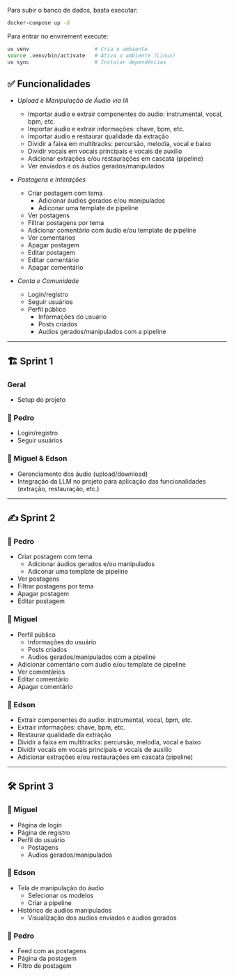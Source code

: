 Para subir o banco de dados, basta executar:

```bash
docker-compose up -d
```
Para entrar no envirement execute:
```bash
uv venv                     # Cria o ambiente
source .venv/bin/activate   # Ativa o ambiente (Linux)
uv sync                     # Instalar dependências
```

## ✅ Funcionalidades

- _Upload e Manipulação de Áudio via IA_

  - Importar áudio e extrair componentes do audio: instrumental, vocal, bpm, etc.
  - Importar áudio e extrair informações: chave, bpm, etc.
  - Importar áudio e restaurar qualidade da extração
  - Dividir a faixa em multitracks: percursão, melodia, vocal e baixo
  - Dividir vocais em vocais principais e vocais de auxilio
  - Adicionar extrações e/ou restaurações em cascata (pipeline)
  - Ver enviados e os áudios gerados/manipulados

- _Postagens e Interações_

  - Criar postagem com tema
    - Adicionar áudios gerados e/ou manipulados
    - Adiconar uma template de pipeline
  - Ver postagens
  - Filtrar postagens por tema
  - Adicionar comentário com áudio e/ou template de pipeline
  - Ver comentários
  - Apagar postagem
  - Editar postagem
  - Editar comentário
  - Apagar comentário

- _Conta e Comunidade_

  - Login/registro
  - Seguir usuários
  - Perfil público
    - Informações do usuário
    - Posts criados
    - Audios gerados/manipulados com a pipeline

---

## 🏗 Sprint 1

### Geral

- Setup do projeto

### 👤 Pedro

- Login/registro
- Seguir usuários

### 🎵 Miguel & Edson

- Gerenciamento dos áudio (upload/download)
- Integração da LLM no projeto para aplicação das funcionalidades (extração, restauração, etc.)

---

## ✍ Sprint 2

### 👤 Pedro

- Criar postagem com tema
  - Adicionar áudios gerados e/ou manipulados
  - Adiconar uma template de pipeline
- Ver postagens
- Filtrar postagens por tema
- Apagar postagem
- Editar postagem

### 📃 Miguel

- Perfil público
  - Informações do usuário
  - Posts criados
  - Audios gerados/manipulados com a pipeline
- Adicionar comentário com áudio e/ou template de pipeline
- Ver comentários
- Editar comentário
- Apagar comentário

### 🎵 Edson

- Extrair componentes do audio: instrumental, vocal, bpm, etc.
- Extrair informações: chave, bpm, etc.
- Restaurar qualidade da extração
- Dividir a faixa em multitracks: percursão, melodia, vocal e baixo
- Dividir vocais em vocais principais e vocais de auxilio
- Adicionar extrações e/ou restaurações em cascata (pipeline)

---

## 🛠 Sprint 3

### 👤 Miguel

- Página de login
- Página de registro
- Perfil do usuário
  - Postagens
  - Audios gerados/manipulados

### 📃 Edson

- Tela de manipulação do áudio
  - Selecionar os modelos
  - Criar a pipeline
- Histórico de audios manipulados
  - Visualização dos audios enviados e audios gerados

### 🎵 Pedro

- Feed com as postagens
- Página da postagem
- Filtro de postagem

